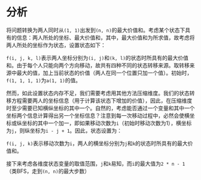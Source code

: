 # 分析

将问题转换为两人同时从`(1, 1)`出发到`(n, n)`的最大价值和。考虑某个状态下具有的信息：两人所处的坐标、最大价值和，其中，最大价值和为所求值，故考虑将两人所处的坐标作为状态，设置状态如下：

`f(i, j, k, l)`表示两人坐标分别为`(i, j)`和`(k, l)`的状态时所具有的最大价值和。由于每个人只能向两个方向移动，故共有四种不同的状态转移来源。取转移来源中最大的值，加上当前状态的价值（两人在同一个位置只加一个值）。初始时，`f(1, 1, 1, 1)`为`a(1, 1)`的值。

然而，如此设置状态内存不足，我们需要考虑用其他方法压缩维度。我们的状态转移方程需要两人的坐标信息（用于计算该状态下增加的价值），因此，在压缩维度时至少需要已知横纵坐标的其中一个。自然的，考虑能否通过一个变量和其中一个坐标两个信息计算得出另一个坐标信息？注意到每一次移动过程中，必然会使横坐标或纵坐标的其中一个加一，即如果移动次数为`i`（初始时移动次数为1），横坐标为`j`，则纵坐标为`i - j + 1`。因此，状态设置为：

`f(i, j, k)`表示移动次数为`i`，两人的横坐标分别为`j`和`k`的状态时所具有的最大价值和。

接下来考虑各维度状态变量的取值范围，`j`和`k`易知，而`i`的最大值为`2 * n - 1`（类BFS，走到`(n, n)`的最大步数）